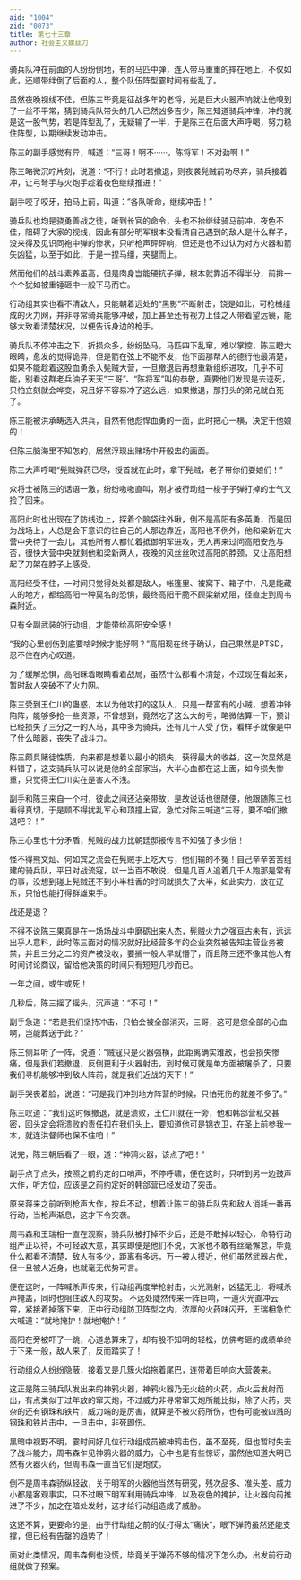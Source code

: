 ```yaml
---
aid: "1004"
zid: "0073"
title: 第七十三章
author: 社会主义螺丝刀
---
```


骑兵队冲在前面的人纷纷倒地，有的马匹中弹，连人带马重重的摔在地上，不仅如此，还顺带绊倒了后面的人，整个队伍阵型霎时间有些乱了。

虽然夜晚视线不佳，但陈三毕竟是征战多年的老将，光是巨大火器声响就让他嗅到了一丝不平常，猜到骑兵队带头的几人已然凶多吉少，陈三知道骑兵冲锋，冲的就是这一股气势，若是阵型乱了，无疑输了一半，于是陈三在后面大声呼喝，努力稳住阵型，以期继续发动冲击。

陈三的副手感觉有异，喊道：“三哥！啊不······，陈将军！不对劲啊！”

陈三略微沉咛片刻，说道：“不行！此时若撤退，则夜袭髡贼前功尽弃，骑兵接着冲，让弓弩手与火炮手趁着夜色继续推进！”

副手咬了咬牙，拍马上前，叫道：“各队听命，继续冲击！”

骑兵队也均是骁勇善战之徒，听到长官的命令，头也不抬继续骑马前冲，夜色不佳，阻碍了大家的视线，因此有部分明军根本没看清自己遇到的敌人是什么样子，没来得及见识同袍中弹的惨状，只听枪声砰砰响，但还是也不过认为对方火器和箭矢凶猛，以至于如此，于是一捏马缰，夹腿而上。

然而他们的战斗素养虽高，但是肉身岂能硬抗子弹，根本就靠近不得半分，前排一个个犹如被重锤砸中一般下马而亡。

行动组其实也看不清敌人，只能朝着远处的“黑影”不断射击，饶是如此，可枪械组成的火力网，并非寻常骑兵能够冲破，加上甚至还有视力上佳之人带着望远镜，能够大致看清楚状况，以便告诉身边的枪手。

骑兵队不停冲击之下，折损众多，纷纷坠马，马匹四下乱窜，难以掌控，陈三瞪大眼睛，愈发的觉得诡异，但是箭在弦上不能不发，他下面那帮人的德行他最清楚，如果不能趁着这股血勇杀入髡贼大营，一旦撤退后再想重新组织进攻，几乎不可能，别看这群老兵油子天天“三哥”、“陈将军”叫的恭敬，真要他们发现是去送死，只怕立刻就会哗变，况且好不容易冲了这么远，如果撤退，那打头的弟兄就白死了。

陈三能被洪承畴选入洪兵，自然有他彪悍血勇的一面，此时把心一横，决定干他娘的！


但陈三脑海里不知怎的，居然浮现出赌场中开骰盅的画面。

陈三大声呼喝“髡贼弹药已尽，授首就在此时，拿下髡贼，老子带你们耍娘们！”

众将士被陈三的话语一激，纷纷嗷嗷直叫，刚才被行动组一梭子子弹打掉的士气又捡了回来。

高阳此时也出现在了防线边上，探着个脑袋往外瞅，倒不是高阳有多英勇，而是因为战场上，人总是会下意识的往自己的人那边靠近，高阳也不例外，他和梁新在大营中央待了一会儿，其他所有人都忙着抵御明军进攻，无人再来过问高阳安危与否，很快大营中央就剩他和梁新两人，夜晚的风丝丝吹过高阳的脖颈，又让高阳想起了刀架在脖子上感受。

高阳经受不住，一时间只觉得处处都是敌人，帐篷里、被窝下、箱子中，凡是能藏人的地方，都给高阳一种莫名的恐惧，最终高阳干脆不顾梁新劝阻，径直走到周韦森附近。

只有全副武装的行动组，才能带给高阳安全感！

“我的心里创伤到底要啥时候才能好啊？”高阳现在终于确认，自己果然是PTSD，忍不住在内心叹道。

为了缓解恐惧，高阳眯着眼睛看着战局，虽然什么都看不清楚，不过现在看起来，暂时敌人突破不了火力网。

陈三受到王仁川的蛊惑，本以为他攻打的这队人，只是一帮富有的小贼，想着冲锋陷阵，能够多抢一些资源，不曾想到，竟然吃了这么大的亏，略微估算一下，预计已经损失了三分之一的人马，其中多为骑兵，还有几十人受了伤，看样子就像是中了什么暗器，丧失了战斗力。

陈三颇具赌徒性质，向来都是想着以最小的损失，获得最大的收益，这一次显然是料错了，这支骑兵队可以说是他的全部家当，大半心血都在这上面，如今损失惨重，只觉得王仁川实在是害人不浅。

副手和陈三来自一个村，彼此之间还沾亲带故，是故说话也很随便，他跟随陈三也看得真切，于是顾不得扰乱军心和顶撞上官，急忙对陈三喊道“三哥，要不咱们撤退吧？！”

陈三心里也十分矛盾，髡贼的战力比朝廷邸报传言不知强了多少倍！

怪不得熊文灿、何如宾之流会在髡贼手上吃大亏，他们输的不冤！自己辛辛苦苦组建的骑兵队，平日对战流寇，以一当百不敢说，但是几百人追着几千人跑那是常有的事，没想到碰上髡贼还不到小半柱香的时间就损失了大半，如此实力，放在辽东，只怕也能打得群雄束手。

战还是退？

不得不说陈三果真是在一场场战斗中磨砺出来人杰，髡贼火力之强亘古未有，远远出乎人意料，此时陈三面对的情况就好比经营多年的企业突然被告知主营业务被禁，并且三分之二的资产被没收，要搁一般人早就懵了，而且陈三还不像其他人有时间讨论商议，留给他决策的时间只有短短几秒而已。

一年之间，或生或死！

几秒后，陈三摇了摇头，沉声道：“不可！”

副手急道：“若是我们坚持冲击，只怕会被全部消灭，三哥，这可是您全部的心血啊，岂能葬送于此？”

陈三侧耳听了一阵，说道：“贼寇只是火器强横，此距离确实难敌，也会损失惨痛，但是我们若撤退，反倒更利于火器射击，到时候可就是单方面被屠杀了，只要我们寻机能够冲到敌人阵前，就是我们近战的天下！”

副手哭丧着脸，说道：“可是我们冲到地方阵营的时候，只怕死伤的就差不多了。”

陈三叹道：“我们这时候撤退，就是溃败，王仁川就在一旁，他和韩郃营私交甚密，回头定会将溃败的责任扣在我们头上，要知道他可是锦衣卫，在圣上前参我一本，就连洪督师也保不住咱！”

说完，陈三朝后看了一眼，道：“神鸦火器，该点了吧！”

副手点了点头，按照之前约定的口哨声，不停呼啸，便在这时，只听到另一边鼓声大作，听方位，应该是之前约定好的韩郃营已经发动了突击。

原来蒋来之前听到枪声大作，按兵不动，想着让陈三的骑兵队先和敌人消耗一番再行动，当枪声渐息，这才下令突袭。

周韦森和王瑞相一直在观察，骑兵队被打掉不少后，还是不敢掉以轻心，命特行动组严正以待，不可轻敌大意，其实即便是他们不说，大家也不敢有丝毫懈怠，毕竟什么都看不清楚，敌人有多少，距离有多远，万一被人摸近，他们虽然武器占优，但一旦被人近身，也就毫无优势可言。

便在这时，一阵喊杀声传来，行动组再度举枪射击，火光溅射，凶猛无比，将喊杀声掩盖，同时也阻住敌人的攻势。
不远处陡然传来一阵巨响，一道火光直冲云霄，紧接着掉落下来，正中行动组防卫阵型之内，浓厚的火药味闪开，王瑞相急忙大喊道：“就地掩护！就地掩护！”

高阳在旁被吓了一跳，心道总算来了，却有股不知明的轻松，仿佛考砸的成绩单终于下来一般，敌人来了，反而踏实了！

行动组众人纷纷隐蔽，接着又是几簇火焰拖着尾巴，连带着巨响向大营袭来。

这正是陈三骑兵队发出来的神鸦火器，神鸦火器乃无火统的火药，点火后发射而出，有点类似于过年放的窜天炮，不过威力非寻常窜天炮所能比拟，除了火药，夹杂的还有钢珠和铁片，威力端的是厉害，就算是不被火药所伤，也有可能被四溅的钢珠和铁片击中，一旦击中，非死即伤。

黑暗中视野不明，霎时间好几位行动组成员被神鸦击伤，虽不至死，但也暂时失去了战斗能力，周韦森乍见神鸦火器的威力，心中也是有些惊讶，虽然他知道大明已然有火器火药，但周韦森一直当它们是炮仗。

倒不是周韦森骄纵轻敌，关于明军的火器他当然有研究，残次品多、准头差、威力小都是客观事实，只不过眼下明军利用骑兵冲锋，以及夜色的掩护，让火器向前推进了不少，加之在暗处发射，这才给行动组造成了威胁。

这还不算，更要命的是，由于行动组之前的仗打得太“痛快”，眼下弹药虽然还能支撑，但已经有告罄的趋势了！

面对此类情况，周韦森倒也没慌，毕竟关于弹药不够的情况下怎么办，出发前行动组就做了预案。
